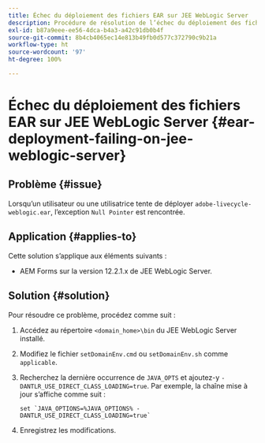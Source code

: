 ```yaml
---
title: Échec du déploiement des fichiers EAR sur JEE WebLogic Server
description: Procédure de résolution de l’échec du déploiement des fichiers EAR sur JEE WebLogic Server
exl-id: b87a9eee-ee56-4dca-b4a3-a42c91db0b4f
source-git-commit: 8b4cb4065ec14e813b49fb0d577c372790c9b21a
workflow-type: ht
source-wordcount: '97'
ht-degree: 100%

---
```


# Échec du déploiement des fichiers EAR sur JEE WebLogic Server {#ear-deployment-failing-on-jee-weblogic-server}

## Problème {#issue}

Lorsqu’un utilisateur ou une utilisatrice tente de déployer `adobe-livecycle-weblogic.ear`, l’exception `Null Pointer` est rencontrée.

## Application {#applies-to}

Cette solution s’applique aux éléments suivants :

* AEM Forms sur la version 12.2.1.x de JEE WebLogic Server.

## Solution {#solution}

Pour résoudre ce problème, procédez comme suit :

1. Accédez au répertoire `<domain_home>\bin` du JEE WebLogic Server installé.

1. Modifiez le fichier `setDomainEnv.cmd` ou `setDomainEnv.sh` comme `applicable`.

1. Recherchez la dernière occurrence de `JAVA_OPTS` et ajoutez-y `-DANTLR_USE_DIRECT_CLASS_LOADING=true`. Par exemple, la chaîne mise à jour s’affiche comme suit :

       set `JAVA_OPTIONS=%JAVA_OPTIONS% -DANTLR_USE_DIRECT_CLASS_LOADING=true`
   
1. Enregistrez les modifications.
